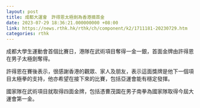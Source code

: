 ```yaml
---
layout: post
title: 成都大運會　許得恩太極劍為香港摘首金
date: 2023-07-29 18:36:21.000000000 +08:00
link: https://news.rthk.hk/rthk/ch/component/k2/1711181-20230729.htm
categories: rthk
---
```


成都大學生運動會首個比賽日，港隊在武術項目奪得一金一銀，首面金牌由許得恩在男子太極劍奪得。

許得恩在賽後表示，很感謝香港的觀眾、家人及朋友，表示這面獎牌是他下一個項目太極拳的支持，他亦希望在接下來的比賽，包括亞運會能有穩定發揮。

國家隊在武術項目就取得四面金牌，包括憑曹茂園在男子南拳為國家隊取得今屆大運會第一金。
